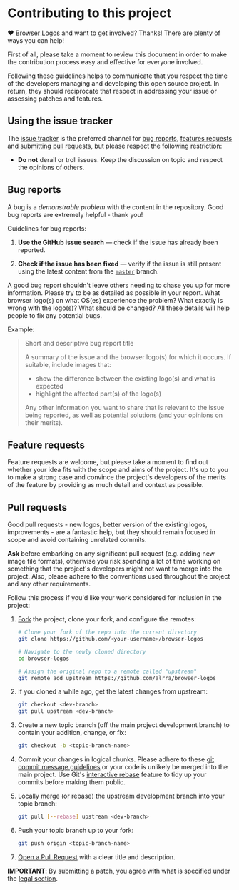 # Contributing to this project

♥ [Browser Logos](https://github.com/alrra/browser-logos/) and want to get
involved? Thanks! There are plenty of ways you can help!

First of all, please take a moment to review this document in order to make
the contribution process easy and effective for everyone involved.

Following these guidelines helps to communicate that you respect the time of
the developers managing and developing this open source project. In return,
they should reciprocate that respect in addressing your issue or assessing
patches and features.


## Using the issue tracker

The [issue tracker](https://github.com/alrra/browser-logos/issues) is the
preferred channel for [bug reports](#bugs), [features requests](#features) and
[submitting pull requests](#pull-requests), but please respect the following
restriction:

* **Do not** derail or troll issues. Keep the discussion on topic and respect
the opinions of others.


<a name="bugs"></a>
## Bug reports

A bug is a _demonstrable problem_ with the content in the repository. Good bug
reports are extremely helpful - thank you!


Guidelines for bug reports:

1. **Use the GitHub issue search** &mdash; check if the issue has already been
   reported.

2. **Check if the issue has been fixed** &mdash; verify if the issue is still
   present using the latest content from the
   [`master`](https://github.com/alrra/browser-logos/tree/master) branch.

A good bug report shouldn't leave others needing to chase you up for more
information. Please try to be as detailed as possible in your report. What
browser logo(s) on what OS(es) experience the problem? What exactly is wrong
with the logo(s)? What should be changed? All these details will help people
to fix any potential bugs.

Example:

> Short and descriptive bug report title
>
> A summary of the issue and the browser logo(s) for which it occurs. If
> suitable, include images that:
>
>  * show the difference between the existing logo(s) and what is expected
>  * highlight the affected part(s) of the logo(s)
>
> Any other information you want to share that is relevant to the issue being
> reported, as well as potential solutions (and your opinions on their merits).


<a name="features"></a>
## Feature requests

Feature requests are welcome, but please take a moment to find out whether your
idea fits with the scope and aims of the project. It's up to you to make a
strong case and convince the project's developers of the merits of the feature
by providing as much detail and context as possible.


<a name="pull-requests"></a>
## Pull requests

Good pull requests - new logos, better version of the existing logos,
 improvements - are a fantastic help, but they should remain focused in scope
and avoid containing unrelated commits.

**Ask** before embarking on any significant pull request (e.g. adding new image
 file formats), otherwise you risk spending a lot of time working on something
that the project's developers might not want to merge into the project. Also,
please adhere to the conventions used throughout the project and any other
requirements.

Follow this process if you'd like your work considered for inclusion in the
project:

1. [Fork](http://help.github.com/fork-a-repo/) the project, clone your fork,
   and configure the remotes:

   ```bash
   # Clone your fork of the repo into the current directory
   git clone https://github.com/<your-username>/browser-logos

   # Navigate to the newly cloned directory
   cd browser-logos

   # Assign the original repo to a remote called "upstream"
   git remote add upstream https://github.com/alrra/browser-logos
   ```

2. If you cloned a while ago, get the latest changes from upstream:

   ```bash
   git checkout <dev-branch>
   git pull upstream <dev-branch>
   ```

3. Create a new topic branch (off the main project development branch) to
   contain your addition, change, or fix:

   ```bash
   git checkout -b <topic-branch-name>
   ```

4. Commit your changes in logical chunks. Please adhere to these [git commit
   message guidelines](http://tbaggery.com/2008/04/19/a-note-about-git-commit-messages.html)
   or your code is unlikely be merged into the main project. Use Git's
   [interactive rebase](https://help.github.com/articles/interactive-rebase)
   feature to tidy up your commits before making them public.

5. Locally merge (or rebase) the upstream development branch into your topic branch:

   ```bash
   git pull [--rebase] upstream <dev-branch>
   ```

6. Push your topic branch up to your fork:

   ```bash
   git push origin <topic-branch-name>
   ```

7. [Open a Pull Request](https://help.github.com/articles/using-pull-requests/)
    with a clear title and description.

**IMPORTANT**: By submitting a patch, you agree with what is specified under the
[legal section](https://github.com/alrra/browser-logos#legal).
